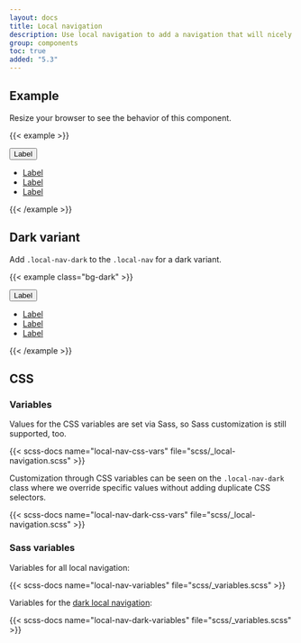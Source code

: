 ```yaml
---
layout: docs
title: Local navigation
description: Use local navigation to add a navigation that will nicely wrap on small viewports.
group: components
toc: true
added: "5.3"
---
```


## Example

Resize your browser to see the behavior of this component.

{{< example >}}
<nav class="local-nav" aria-label="Basic local navigation">
  <button class="local-nav-button collapsed" type="button" data-bs-toggle="collapse" data-bs-target="#collapseLocalNav" aria-expanded="false" aria-controls="collapseLocalNav">
    <div class="container-xxl">Label</div>
  </button>
  <div id="collapseLocalNav" class="container-xxl local-nav-collapse d-lg-block collapse">
    <div class="navbar navbar-expand-lg">
      <ul class="navbar-nav w-100">
        <li class="nav-item"><a class="nav-link" href="#">Label</a></li>
        <li class="nav-item"><a class="nav-link active" href="#" aria-current="page">Label</a></li>
        <li class="nav-item"><a class="nav-link" href="#">Label</a></li>
      </ul>
    </div>
  </div>
</nav>
{{< /example >}}

## Dark variant

Add `.local-nav-dark` to the `.local-nav` for a dark variant.

{{< example class="bg-dark" >}}
<nav class="local-nav local-nav-dark" aria-label="Basic local navigation">
  <button class="local-nav-button collapsed" type="button" data-bs-toggle="collapse" data-bs-target="#collapseLocalNavDark" aria-expanded="false" aria-controls="collapseLocalNavDark">
    <div class="container-xxl">Label</div>
  </button>
  <div id="collapseLocalNavDark" class="container-xxl local-nav-collapse d-lg-block collapse">
    <div class="navbar navbar-dark navbar-expand-lg">
      <ul class="navbar-nav w-100">
        <li class="nav-item"><a class="nav-link" href="#">Label</a></li>
        <li class="nav-item"><a class="nav-link active" href="#" aria-current="page">Label</a></li>
        <li class="nav-item"><a class="nav-link" href="#">Label</a></li>
      </ul>
    </div>
  </div>
</nav>
{{< /example >}}

## CSS

### Variables

Values for the CSS variables are set via Sass, so Sass customization is still supported, too.

{{< scss-docs name="local-nav-css-vars" file="scss/_local-navigation.scss" >}}

Customization through CSS variables can be seen on the `.local-nav-dark` class where we override specific values without adding duplicate CSS selectors.

{{< scss-docs name="local-nav-dark-css-vars" file="scss/_local-navigation.scss" >}}

### Sass variables

Variables for all local navigation:

{{< scss-docs name="local-nav-variables" file="scss/_variables.scss" >}}

Variables for the [dark local navigation](#dark-variant):

{{< scss-docs name="local-nav-dark-variables" file="scss/_variables.scss" >}}
